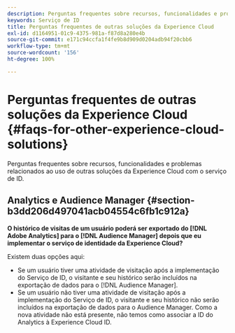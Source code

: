 ```yaml
---
description: Perguntas frequentes sobre recursos, funcionalidades e problemas relacionados ao uso de outras soluções da Experience Cloud com o serviço de ID.
keywords: Serviço de ID
title: Perguntas frequentes de outras soluções da Experience Cloud
exl-id: d1164951-01c9-4375-981a-f87d8a280e4b
source-git-commit: e171c94ccfa1f4fe9b8d909d0204adb94f20cbb6
workflow-type: tm+mt
source-wordcount: '156'
ht-degree: 100%

---
```


# Perguntas frequentes de outras soluções da Experience Cloud {#faqs-for-other-experience-cloud-solutions}

Perguntas frequentes sobre recursos, funcionalidades e problemas relacionados ao uso de outras soluções da Experience Cloud com o serviço de ID.

## Analytics e Audience Manager {#section-b3dd206d497041acb04554c6fb1c912a}

**O histórico de visitas de um usuário poderá ser exportado do [!DNL Adobe Analytics] para o [!DNL Audience Manager] depois que eu implementar o serviço de identidade da Experience Cloud?**

Existem duas opções aqui:

* Se um usuário tiver uma atividade de visitação após a implementação do Serviço de ID, o visitante e seu histórico serão incluídos na exportação de dados para o [!DNL Audience Manager].
* Se um usuário não tiver uma atividade de visitação após a implementação do Serviço de ID, o visitante e seu histórico não serão incluídos na exportação de dados para o Audience Manager. Como a nova atividade não está presente, não temos como associar a ID do Analytics à Experience Cloud ID.
